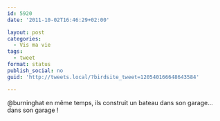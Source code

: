 ```yaml
---
id: 5920
date: '2011-10-02T16:46:29+02:00'

layout: post
categories:
  - Vis ma vie
tags:
  - tweet
format: status
publish_social: no
guid: 'http://tweets.local/?birdsite_tweet=120540166648643584'

---
```


@burninghat en même temps, ils construit un bateau dans son garage… dans son garage !